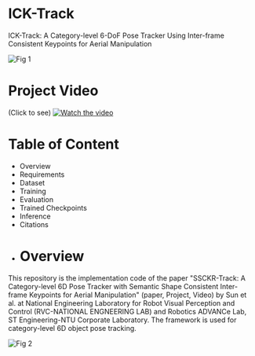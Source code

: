 # ICK-Track
ICK-Track: A Category-level 6-DoF Pose Tracker Using Inter-frame Consistent Keypoints for Aerial Manipulation

![Fig 1](https://user-images.githubusercontent.com/26479294/145342668-6edc42cf-2d34-4d28-870d-ce99dc20b8b1.jpg)
# Project Video
(Click to see)
[![Watch the video](https://img.youtube.com/vi/TDmsd99Apzc/maxresdefault.jpg)](https://youtu.be/TDmsd99Apzc)
# Table of Content
- Overview
- Requirements
- Dataset
- Training
- Evaluation
- Trained Checkpoints
- Inference
- Citations
- # Overview
This repository is the implementation code of the paper "SSCKR-Track: A Category-level 6D Pose Tracker with Semantic Shape Consistent Inter-frame Keypoints for Aerial Manipulation" (paper, Project, Video) by Sun et al. at National Engineering Laboratory for Robot Visual Perception and Control (RVC-NATIONAL ENGNEERING LAB) and Robotics ADVANCe Lab, ST Engineering-NTU Corporate Laboratory. The framework is used for category-level 6D object pose tracking.

![Fig 2](https://user-images.githubusercontent.com/26479294/148226624-13368b43-075d-43e0-8e6a-642f207ad0ff.jpg)
